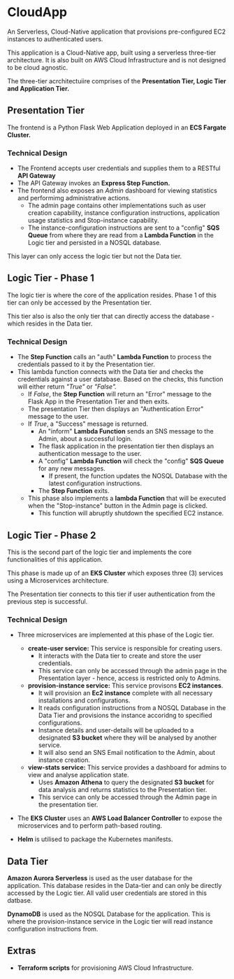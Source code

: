 # CloudApp
An Serverless, Cloud-Native application that provisions pre-configured EC2 instances to authenticated users.

This application is a Cloud-Native app, built using a serverless three-tier architecture. It is also built on AWS Cloud Infrastructure and is not designed to be cloud agnostic.

The three-tier acrchitectuiire comprises of the **Presentation Tier, Logic Tier and Application Tier.**

## Presentation Tier
The frontend is a Python Flask Web Application deployed in an **ECS Fargate Cluster.**
### Technical Design
- The Frontend accepts user credentials and supplies them to a RESTful **API Gateway**
- The API Gateway invokes an **Express Step Function.**
- The frontend also exposes an _Admin_ dashboard for viewing statistics and performimg administrative actions.
  - The admin page contains other implementations such as user creation capability, instance configuration instructions, application usage statistics and Stop-instance capability.
  - The instance-configuration instructions are sent to a "config" **SQS Queue** from where they are read from a **Lambda Function** in the Logic tier and persisted in a NOSQL database.

This layer can only access the logic tier but not the Data tier.

## Logic Tier - Phase 1
The logic tier is where the core of the application resides. Phase 1 of this tier can only be accessed by the Presentation tier.

This tier also is also the only tier that can directly access the database - which resides in the Data tier.
### Technical Design
- The **Step Function** calls an "auth" **Lambda Function** to process the credentials passed to it by the Presentation tier.
- This lambda function connects with the Data tier and checks the credentials against a user database. Based on the checks, this function will either return _"True"_ or _"False"._
  - If _False_, the **Step Function** will return an "Error" message to the Flask App in the Presentation Tier and then exits.
  - The presentation Tier then displays an "Authentication Error" message to the user.
  - If _True_, a "Success" message is returned.
    - An "inform" **Lambda Function** sends an SNS message to the Admin, about a successful login. 
    - The flask application in the presentation tier then displays an authentication message to the user.
    - A "config" **Lambda Function** will check the  "config" **SQS Queue** for any new messages.
      - If present, the function updates the NOSQL Database with the latest configuration instructions.
    - The **Step Function** exits.
  - This phase also implements a **lambda Function** that will be executed when the "Stop-instance" button in the Admin page is clicked.
    - This function will abruptly shutdown the specified EC2 instance.
    
 ## Logic Tier - Phase 2
 This is the second part of the logic tier and implements the core functionalities of this application.
 
 This phase is made up of an **EKS Cluster** which exposes three (3) services using a Microservices architecture.
 
 The Presentation tier connects to this tier if user authentication from the previous step is successful.
 ### Technical Design
 - Three microservices are implemented at this phase of the Logic tier.
   - **create-user service:** This service is responsible for creating users.
     - It interacts with the Data tier to create and store the user credentials.
     - This service can only be accessed through the admin page in the Presentation layer - hence, access is restricted only to Admins.
   - **provision-instance service:** This service provisons **EC2 instances**.
     - It will provision an **Ec2 instance** complete with all necessary installations and configurations.
     - It reads configuration instructions from a NOSQL Database in the Data Tier and provisions the instance accoridng to specified configurations.
     - Instance details and user-details will be uploaded to a designated **S3 bucket** where they will be analysed by another service.
     - It will also send an SNS Email notification to the Admin, about instance creation.
   - **view-stats service:** This service provides a dashboard for admins to view and analyse application state.
     - Uses **Amazon Athena** to query the designated **S3 bucket** for data analysis and returns statistics to the Presentation tier.
     - This service can only be accessed through the Admin page in the presentation tier.
   
  - The **EKS Cluster** uses an **AWS Load Balancer Controller** to expose the microservices and to perform path-based routing.
  - **Helm** is utilised to package the Kubernetes manifests.
  
  ## Data Tier
  **Amazon Aurora Serverless** is used as the user database for the application. This database resides in the Data-tier and can only be directly accessed by the Logic tier. All valid user credentials are stored in this datbase.
  
  **DynamoDB** is used as the NOSQL Database for the application. This is where the provision-instance service in the Logic tier will read instance configuration instructions from. 
  
  ## Extras
  - **Terraform scripts** for provisioning AWS Cloud Infrastructure.
   
       

